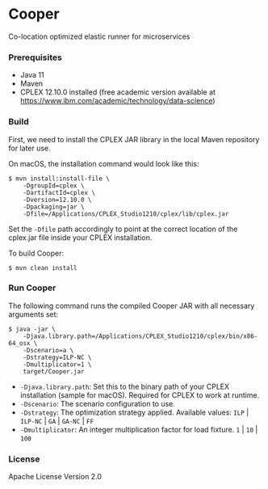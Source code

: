 # Cooper

Co-location optimized elastic runner for microservices


### Prerequisites

* Java 11
* Maven
* CPLEX 12.10.0 installed (free academic version available at https://www.ibm.com/academic/technology/data-science)


### Build

First, we need to install the CPLEX JAR library in the local Maven repository for later use.

On macOS, the installation command would look like this:

```
$ mvn install:install-file \
    -DgroupId=cplex \
    -DartifactId=cplex \
    -Dversion=12.10.0 \
    -Dpackaging=jar \
    -Dfile=/Applications/CPLEX_Studio1210/cplex/lib/cplex.jar
```

Set the `-Dfile` path accordingly to point at the correct location of the cplex.jar file inside your CPLEX installation.


To build Cooper:

```
$ mvn clean install
```


### Run Cooper


The following command runs the compiled Cooper JAR with all necessary arguments set:

```
$ java -jar \
    -Djava.library.path=/Applications/CPLEX_Studio1210/cplex/bin/x86-64_osx \
    -Dscenario=a \
    -Dstrategy=ILP-NC \
    -Dmultiplicator=1 \
    target/Cooper.jar
```

* `-Djava.library.path`: Set this to the binary path of your CPLEX installation (sample for macOS). Required for CPLEX to work at runtime.
* `-Dscenario`: The scenario configuration to use.
* `-Dstrategy`: The optimization strategy applied. Available values: `ILP` | `ILP-NC` | `GA` | `GA-NC` | `FF`
* `-Dmultiplicator`: An integer multiplication factor for load fixture. `1` | `10` | `100`


### License

Apache License Version 2.0
